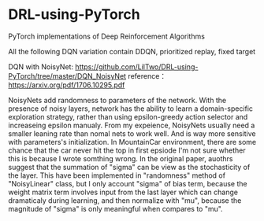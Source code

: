 # DRL-using-PyTorch
PyTorch implementations of Deep Reinforcement Algorithms

All the following DQN variation contain DDQN, prioritized replay, fixed target

DQN with NoisyNet:
https://github.com/LilTwo/DRL-using-PyTorch/tree/master/DQN_NoisyNet
reference：https://arxiv.org/pdf/1706.10295.pdf

NoisyNets add randomness to parameters of the network.
With the presence of noisy layers, network has the ability to learn a domain-specific exploration strategy,
rather than using epsilon-greedy action selector and increaseing epsilon manualy.
From my expeience, NoisyNets usually need a smaller leaning rate than nomal nets to work well.
And is way more sensitive with parameters's initialization.
In MountainCar environment, there are some chance that the car never hit the top in first epsiode
I'm not sure whether this is because I wrote somthing wrong.
In the original paper, auothrs suggest that the summation of "sigma" can be view as the stochasticity of the layer.
This have been implemented in "randomness" method of "NoisyLinear" class, but I only account "sigma" of bias term, because the weight matrix term involves input from the last layer which can change dramaticaly during learning,
and then normalize with "mu", because the magnitude of "sigma" is only meaningful when compares to "mu".
